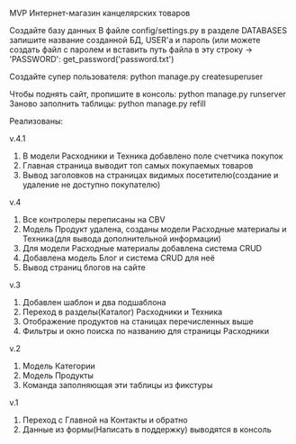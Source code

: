 MVP Интернет-магазин канцелярских товаров

Создайте базу данных
В файле config/settings.py в разделе DATABASES запишите название созданной БД, USER'а и пароль
(или можете создать файл с паролем и вставить путь файла в эту строку -> 'PASSWORD': get_password('password.txt')

Создайте супер пользователя: python manage.py createsuperuser

Чтобы поднять сайт, пропишите в консоль: python manage.py runserver
Заново заполнить таблицы: python manage.py refill

Реализованы:

v.4.1
1. В модели Расходники и Техника добавлено поле счетчика покупок
2. Главная страница выводит топ самых покупаемых товаров
3. Вывод заголовков на страницах видимых посетителю(создание и удаление не доступно покупателю)

v.4
1. Все контролеры переписаны на CBV
2. Модель Продукт удалена, созданы модели Расходные материалы и Техника(для вывода дополнительной информации)
3. Для модели Расходные материалы добавлена система CRUD
4. Добавлена модель Блог и система CRUD для неё
5. Вывод страниц блогов на сайте

v.3
1. Добавлен шаблон и два подшаблона
2. Переход в разделы(Каталог) Расходники и Техника
3. Отображение продуктов на станицах перечисленных выше
4. Фильтры и окно поиска по названию для страницы Расходники

v.2
1. Модель Категории
2. Модель Продукты
3. Команда заполняющая эти таблицы из фикстуры

v.1
1. Переход с Главной на Контакты и обратно
2. Данные из формы(Написать в поддержку) выводятся в консоль
